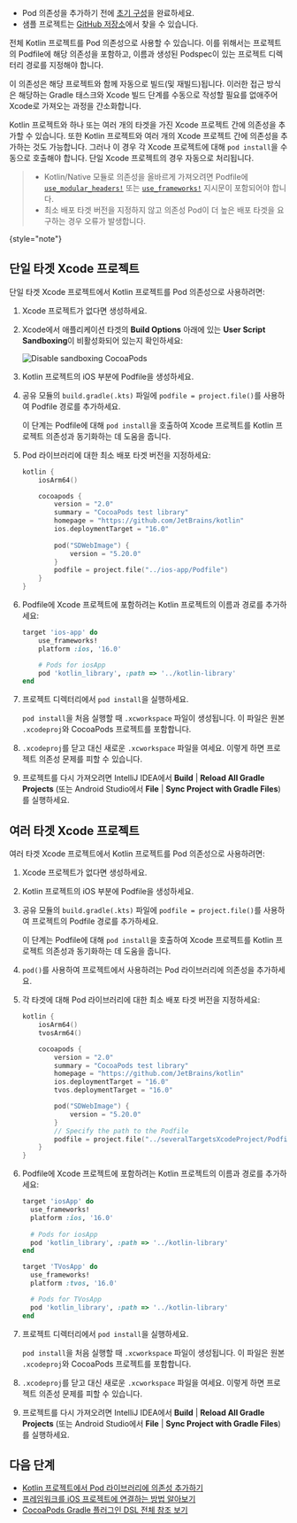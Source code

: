 [//]: # (title: Kotlin 프로젝트를 CocoaPods 의존성으로 사용하기)

<tldr>

*   Pod 의존성을 추가하기 전에 [초기 구성](multiplatform-cocoapods-overview.md#set-up-an-environment-to-work-with-cocoapods)을 완료하세요.
*   샘플 프로젝트는 [GitHub 저장소](https://github.com/Kotlin/kmp-with-cocoapods-multitarget-xcode-sample)에서 찾을 수 있습니다.

</tldr>

전체 Kotlin 프로젝트를 Pod 의존성으로 사용할 수 있습니다. 이를 위해서는 프로젝트의 Podfile에 해당 의존성을 포함하고, 이름과 생성된 Podspec이 있는 프로젝트 디렉터리 경로를 지정해야 합니다.

이 의존성은 해당 프로젝트와 함께 자동으로 빌드(및 재빌드)됩니다. 이러한 접근 방식은 해당하는 Gradle 태스크와 Xcode 빌드 단계를 수동으로 작성할 필요를 없애주어 Xcode로 가져오는 과정을 간소화합니다.

Kotlin 프로젝트와 하나 또는 여러 개의 타겟을 가진 Xcode 프로젝트 간에 의존성을 추가할 수 있습니다. 또한 Kotlin 프로젝트와 여러 개의 Xcode 프로젝트 간에 의존성을 추가하는 것도 가능합니다. 그러나 이 경우 각 Xcode 프로젝트에 대해 `pod install`을 수동으로 호출해야 합니다. 단일 Xcode 프로젝트의 경우 자동으로 처리됩니다.

> *   Kotlin/Native 모듈로 의존성을 올바르게 가져오려면 Podfile에 [`use_modular_headers!`](https://guides.cocoapods.org/syntax/podfile.html#use_modular_headers_bang) 또는 [`use_frameworks!`](https://guides.cocoapods.org/syntax/podfile.html#use_frameworks_bang) 지시문이 포함되어야 합니다.
> *   최소 배포 타겟 버전을 지정하지 않고 의존성 Pod이 더 높은 배포 타겟을 요구하는 경우 오류가 발생합니다.
>
{style="note"}

## 단일 타겟 Xcode 프로젝트

단일 타겟 Xcode 프로젝트에서 Kotlin 프로젝트를 Pod 의존성으로 사용하려면:

1.  Xcode 프로젝트가 없다면 생성하세요.
2.  Xcode에서 애플리케이션 타겟의 **Build Options** 아래에 있는 **User Script Sandboxing**이 비활성화되어 있는지 확인하세요:

    ![Disable sandboxing CocoaPods](disable-sandboxing-cocoapods.png)

3.  Kotlin 프로젝트의 iOS 부분에 Podfile을 생성하세요.
4.  공유 모듈의 `build.gradle(.kts)` 파일에 `podfile = project.file()`를 사용하여 Podfile 경로를 추가하세요.

    이 단계는 Podfile에 대해 `pod install`을 호출하여 Xcode 프로젝트를 Kotlin 프로젝트 의존성과 동기화하는 데 도움을 줍니다.
5.  Pod 라이브러리에 대한 최소 배포 타겟 버전을 지정하세요:

    ```kotlin
    kotlin {
        iosArm64()

        cocoapods {
            version = "2.0"
            summary = "CocoaPods test library"
            homepage = "https://github.com/JetBrains/kotlin"
            ios.deploymentTarget = "16.0"
   
            pod("SDWebImage") {
                version = "5.20.0"
            }
            podfile = project.file("../ios-app/Podfile")
        }
    }
    ```

6.  Podfile에 Xcode 프로젝트에 포함하려는 Kotlin 프로젝트의 이름과 경로를 추가하세요:

    ```ruby
    target 'ios-app' do
        use_frameworks!
        platform :ios, '16.0'
    
        # Pods for iosApp
        pod 'kotlin_library', :path => '../kotlin-library'
    end
    ```

7.  프로젝트 디렉터리에서 `pod install`을 실행하세요.

    `pod install`을 처음 실행할 때 `.xcworkspace` 파일이 생성됩니다. 이 파일은 원본 `.xcodeproj`와 CocoaPods 프로젝트를 포함합니다.
8.  `.xcodeproj`를 닫고 대신 새로운 `.xcworkspace` 파일을 여세요. 이렇게 하면 프로젝트 의존성 문제를 피할 수 있습니다.
9.  프로젝트를 다시 가져오려면 IntelliJ IDEA에서 **Build** | **Reload All Gradle Projects** (또는 Android Studio에서 **File** | **Sync Project with Gradle Files**)를 실행하세요.

## 여러 타겟 Xcode 프로젝트

여러 타겟 Xcode 프로젝트에서 Kotlin 프로젝트를 Pod 의존성으로 사용하려면:

1.  Xcode 프로젝트가 없다면 생성하세요.
2.  Kotlin 프로젝트의 iOS 부분에 Podfile을 생성하세요.
3.  공유 모듈의 `build.gradle(.kts)` 파일에 `podfile = project.file()`를 사용하여 프로젝트의 Podfile 경로를 추가하세요.

    이 단계는 Podfile에 대해 `pod install`을 호출하여 Xcode 프로젝트를 Kotlin 프로젝트 의존성과 동기화하는 데 도움을 줍니다.
4.  `pod()`를 사용하여 프로젝트에서 사용하려는 Pod 라이브러리에 의존성을 추가하세요.
5.  각 타겟에 대해 Pod 라이브러리에 대한 최소 배포 타겟 버전을 지정하세요:

    ```kotlin
    kotlin {
        iosArm64()
        tvosArm64()

        cocoapods {
            version = "2.0"
            summary = "CocoaPods test library"
            homepage = "https://github.com/JetBrains/kotlin"
            ios.deploymentTarget = "16.0"
            tvos.deploymentTarget = "16.0"

            pod("SDWebImage") {
                version = "5.20.0"
            }
            // Specify the path to the Podfile
            podfile = project.file("../severalTargetsXcodeProject/Podfile")
        }
    }
    ```

6.  Podfile에 Xcode 프로젝트에 포함하려는 Kotlin 프로젝트의 이름과 경로를 추가하세요:

    ```ruby
    target 'iosApp' do
      use_frameworks!
      platform :ios, '16.0'
   
      # Pods for iosApp
      pod 'kotlin_library', :path => '../kotlin-library'
    end

    target 'TVosApp' do
      use_frameworks!
      platform :tvos, '16.0'

      # Pods for TVosApp
      pod 'kotlin_library', :path => '../kotlin-library'
    end
    ```

7.  프로젝트 디렉터리에서 `pod install`을 실행하세요.

    `pod install`을 처음 실행할 때 `.xcworkspace` 파일이 생성됩니다. 이 파일은 원본 `.xcodeproj`와 CocoaPods 프로젝트를 포함합니다.
8.  `.xcodeproj`를 닫고 대신 새로운 `.xcworkspace` 파일을 여세요. 이렇게 하면 프로젝트 의존성 문제를 피할 수 있습니다.
9.  프로젝트를 다시 가져오려면 IntelliJ IDEA에서 **Build** | **Reload All Gradle Projects** (또는 Android Studio에서 **File** | **Sync Project with Gradle Files**)를 실행하세요.

## 다음 단계

*   [Kotlin 프로젝트에서 Pod 라이브러리에 의존성 추가하기](multiplatform-cocoapods-libraries.md)
*   [프레임워크를 iOS 프로젝트에 연결하는 방법 알아보기](multiplatform-direct-integration.md)
*   [CocoaPods Gradle 플러그인 DSL 전체 참조 보기](multiplatform-cocoapods-dsl-reference.md)